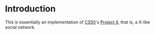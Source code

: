 # Introduction
This is essentially an implementation of [CS50][cs50]'s [Project 4][project4],
that is, a X-like social network.

[cs50]: https://cs50.harvard.edu/web/2020/
[project4]: https://cs50.harvard.edu/web/2020/projects/4/network/
